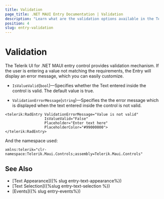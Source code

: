 ```yaml
---
title: Validation
page_title: .NET MAUI Entry Documentation | Validation
description: "Learn what are the validation options available in the Telerik UI for .NET MAUI Entry control."
position: 4
slug: entry-validation
---
```


# Validation

The Telerik UI for .NET MAUI entry control provides validation mechanism. If the user is entering a value not matching the requirements, the Entry will display an error message, which you can easily customize.

* `IsValueValid`(`bool`)&mdash;Specifies whether the Text entered inside the control is valid. The default value is true.

* `ValidationErrorMessage`(`string`)&mdash;Specifies the the error message which is displayed when the text entered inside the control is not valid.

```XAML
<telerik:RadEntry ValidationErrorMessage="Value is not valid"
				  IsValueValid="False"
				  Placeholder="Enter text here"
				  PlaceholderColor="#99000000">
</telerik:RadEntry>
```

And the namespace used:

```XAML
xmlns:telerik="clr-namespace:Telerik.Maui.Controls;assembly=Telerik.Maui.Controls"
```

## See Also

- [Text Appearance]({% slug entry-text-appearance%})
- [Text Selection]({%slug entry-text-selection %})
- [Events]({% slug entry-events%})
